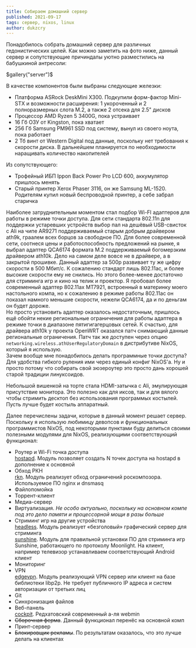 ```yaml
---
title: Собираем домашний сервер
published: 2021-09-17
tags: сервер, nixos, linux
author: dukzcry
---
```


Понадобилось собрать домашний сервер для различных гедонистических целей. Как можно заметить на фото ниже, данный сервер и сопутствующие причиндалы уютно разместились на бабушкиной антресоли:

$gallery("server")$

В качестве компонентов были выбраны следующие железки:

- Платформа ASRock DeskMini X300. Подкупили форм-фактор Mini-STX и возможности расширения: 1 укороченный и 2 полноразмерных слота M.2, а также 2 отсека для 2.5" дисков
- Процессор AMD Ryzen 5 3400G, пока устраивает
- 16 Гб ОЗУ от Kingston, пока хватает
- 256 Гб Samsung PM961 SSD под систему, вынул из своего ноута, пока работает
- 2 Тб винт от Western Digital под данные, поскольку нет требования к скорости диска. В дальнейшем планируется по необходимости наращивать количество накопителей

Из сопутствующего:

- Трофейный ИБП Ippon Back Power Pro LCD 600, аккумулятор пришлось менять
- Старый принтер Xerox Phaser 3116, он же Samsung ML-1520. Родителям купил новый беспроводной принтер, а себе забрал старичка

Наиболее затруднительным моментом стал подбор Wi-FI адаптеров для работы в режиме точки доступа. Для сети стандарта 802.11n для поддержки устаревших устройств выбор пал на дешёвый USB-свисток с Ali на чипе AR9271 поддерживаемый старым добрым драйвером ath9k, граалем всех борцов за свободное ПО. Для более современной сети, соотнеся цены и работоспособность предложений на рынке, я выбрал адаптер QCA6174 формата M.2 поддерживаемый богомерзким драйвером ath10k. Дело на самом деле вовсе не в драйвере, а в закрытой прошивке. Данный адаптер за 500р развивает ту же цифру скорости в 500 Мбит/с. К сожалению стандарт лишь 802.11ac, и более высокие скорости ему не снились. Но этого более-менее достаточно для стриминга игр и кино на телик и проектор. Я пробовал более современный адаптер 802.11ax MT7921, встроенный в материнку моего настольного компа, но к сожалению в режиме работы 802.11ac он показал намного меньшие скорости, нежели QCA6174, да и по деньгам он будет дороже.  
Но просто установить адаптер оказалось недостаточным, пришлось ещё обойти некие региональные ограничения для работы адаптера в режиме точки в диапазоне пятигигагерцовых сетей. К счастью, для драйвера ath10k у проекта OpenWRT оказался патч снимающий данные региональные ограничения. Патч так же доступен через опцию `networking.wireless.athUserRegulatoryDomain` в дистрибутиве NixOS, который я использую.  
Зачем вообще мне понадобилось делать программные точки доступа? Для удобства гибкого руления ими через единый конфиг NixOS'а. Ну и просто потому что собирать свой зюзероутер это просто дань хорошей старой традиции линуксоидов.

Небольшой вишенкой на торте стала HDMI-затычка с Ali, эмулирующая присутствие монитора. Это полезно как для иксов, так и для вялого чтобы стримить десктоп без использования программых костылей. Пусть лучше будет костыль аппаратный.

Далее перечислены задачи, которые в данный момент решает сервер. Поскольку я использую любимицу девопсов и функциональных программистов NixOS, под некоторыми пунктами буду делиться своими полезными модулями для NixOS, реализующими соответствующий функционал:

- Роутер и Wi-Fi точка доступа  
[hostapd](https://github.com/repos-holder/nur-packages/tree/master/modules/hostapd). Модуль позволяет создать N точек доступа на hostapd в дополнение к основной
- Обход РКН  
[rkn](https://github.com/repos-holder/nur-packages/blob/master/modules/rkn.nix). Модуль реализует обход ограничений роскомпозора. Используемое ПО nginx и dnsmasq
- Файлопомойка
- Торрент-клиент
- Медиа-сервер
- Виртуализация. _Не особо актуально, поскольку на основном компе под это дело памяти и процессорной мощи в разы больше_
- Стриминг игр на другие устройства  
[headless](https://github.com/repos-holder/nur-packages/blob/master/modules/headless.nix). Модуль реализует «безголовый» графический сервер для стриминга  
[sunshine](https://github.com/repos-holder/nur-packages/blob/master/modules/sunshine.nix). Модуль для правильной установки ПО для стриминга игр Sunshine, работающего по протоколу Moonlight. На клиент, например телевизор устанавливаем соответствующий Android клиент
- Мониторинг
- VPN  
[edgevpn](https://github.com/repos-holder/nur-packages/blob/master/modules/edgevpn.nix). Модуль реализующий VPN сервер или клиент на базе библиотеки libp2p. Не требует публичного IP адреса и систем авторизации от третьих лиц
- Git
- Синхронизация файлов
- Веб-панель  
[cockpit](https://github.com/repos-holder/nur-packages/blob/master/modules/cockpit.nix). Редхатовский современный а-ля webmin
- ~~Сборочная ферма~~. Данный функционал перенёс на основной комп
- Принт-сервер
- ~~Блокировщик рекламы~~. По результатам оказалось, что это лучше делать на клиентах